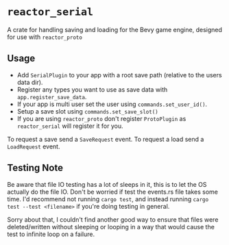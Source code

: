 # `reactor_serial`

A crate for handling saving and loading for the Bevy game engine, designed for use with `reactor_proto`

## Usage

* Add `SerialPlugin` to your app with a root save path (relative to the users data dir).
* Register any types you want to use as save data with `app.register_save_data`.
* If your app is multi user set the user using `commands.set_user_id()`.
* Setup a save slot using `commands.set_save_slot()`
* If you are using `reactor_proto` don't register `ProtoPlugin`  as `reactor_serial` will register it for you.

To request a save send a `SaveRequest` event.
To request a load send a `LoadRequest` event.

## Testing Note

Be aware that file IO testing has a lot of sleeps in it, this is to let the OS actually do the file IO. Don't be worried if test the events.rs file takes some time. I'd recommend not running `cargo test`, and instead running `cargo test --test <filename>` if you're doing testing in general.

Sorry about that, I couldn't find another good way to ensure that files were deleted/written without sleeping or looping in a way that would cause the test to infinite loop on a failure.
